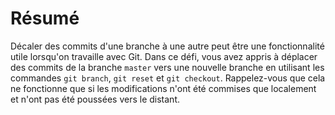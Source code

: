 # Résumé

Décaler des commits d'une branche à une autre peut être une fonctionnalité utile lorsqu'on travaille avec Git. Dans ce défi, vous avez appris à déplacer des commits de la branche `master` vers une nouvelle branche en utilisant les commandes `git branch`, `git reset` et `git checkout`. Rappelez-vous que cela ne fonctionne que si les modifications n'ont été commises que localement et n'ont pas été poussées vers le distant.
